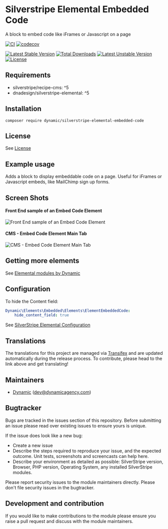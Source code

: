 # Silverstripe Elemental Embedded Code

A block to embed code like iFrames or Javascript on a page

[![CI](https://github.com/dynamic/silverstripe-elemental-embedded-code/actions/workflows/ci.yml/badge.svg)](https://github.com/dynamic/silverstripe-elemental-embedded-code/actions/workflows/ci.yml)
[![codecov](https://codecov.io/gh/dynamic/silverstripe-elemental-embedded-code/branch/master/graph/badge.svg)](https://codecov.io/gh/dynamic/silverstripe-elemental-embedded-code)


[![Latest Stable Version](https://poser.pugx.org/dynamic/silverstripe-elemental-embedded-code/v/stable)](https://packagist.org/packages/dynamic/silverstripe-elemental-embedded-code)
[![Total Downloads](https://poser.pugx.org/dynamic/silverstripe-elemental-embedded-code/downloads)](https://packagist.org/packages/dynamic/silverstripe-elemental-embedded-code)
[![Latest Unstable Version](https://poser.pugx.org/dynamic/silverstripe-elemental-embedded-code/v/unstable)](https://packagist.org/packages/dynamic/silverstripe-elemental-embedded-code)
[![License](https://poser.pugx.org/dynamic/silverstripe-elemental-embedded-code/license)](https://packagist.org/packages/dynamic/silverstripe-elemental-embedded-code)

## Requirements

* silverstripe/recipe-cms: ^5
* dnadesign/silverstripe-elemental: ^5

## Installation

`composer require dynamic/silverstripe-elemental-embedded-code`

## License

See [License](LICENSE.md)

## Example usage

Adds a block to display embeddable code on a page. Useful for iFrames or Javascript embeds, like MailChimp sign up forms.

## Screen Shots

#### Front End sample of an Embed Code Element
![Front End sample of an Embed Code Element](./readme-images/embed-block-sample.jpg)

#### CMS - Embed Code Element Main Tab
![CMS - Embed Code Element Main Tab](./readme-images/embed-block-cms.jpg)


## Getting more elements

See [Elemental modules by Dynamic](https://github.com/orgs/dynamic/repositories?q=elemental&type=all&language=&sort=)

## Configuration

To hide the Content field:

```yml
Dynamic\Elements\Embedded\Elements\ElementEmbeddedCode:
    hide_content_field: true
```

See [SilverStripe Elemental Configuration](https://github.com/silverstripe/silverstripe-elemental#configuration)

## Translations

The translations for this project are managed via [Transifex](https://www.transifex.com/dynamicagency/silverstripe-elemental-baseobject/)
and are updated automatically during the release process. To contribute, please head to the link above and get
translating!

## Maintainers

 *  [Dynamic](https://www.dynamicagency.com) (<dev@dynamicagency.com>)

## Bugtracker
Bugs are tracked in the issues section of this repository. Before submitting an issue please read over
existing issues to ensure yours is unique.

If the issue does look like a new bug:

 - Create a new issue
 - Describe the steps required to reproduce your issue, and the expected outcome. Unit tests, screenshots
 and screencasts can help here.
 - Describe your environment as detailed as possible: SilverStripe version, Browser, PHP version,
 Operating System, any installed SilverStripe modules.

Please report security issues to the module maintainers directly. Please don't file security issues in the bugtracker.

## Development and contribution
If you would like to make contributions to the module please ensure you raise a pull request and discuss with the module maintainers.
